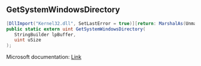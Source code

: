 ## GetSystemWindowsDirectory

```csharp
[DllImport("Kernel32.dll", SetLastError = true)][return: MarshalAs(UnmanagedType.U4)]
public static extern uint GetSystemWindowsDirectory(
   StringBuilder lpBuffer,
   uint uSize
);
```

Microsoft documentation: [Link](https://docs.microsoft.com/en-us/windows/win32/api/sysinfoapi/nf-sysinfoapi-getsystemwindowsdirectoryw)
